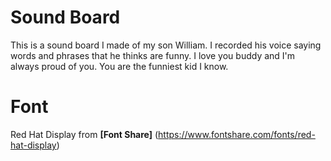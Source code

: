 # Sound Board
This is a sound board I made of my son William. I recorded his voice saying words and phrases that he thinks are funny. I love you buddy and I'm always proud of you. You are the funniest kid I know.
# Font
Red Hat Display from **[Font Share]** (https://www.fontshare.com/fonts/red-hat-display)

